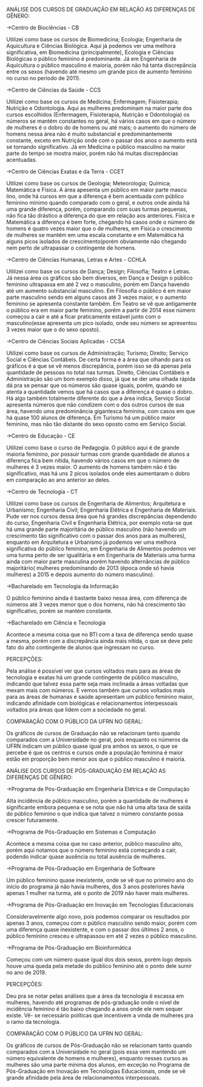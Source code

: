 ANÁLISE DOS CURSOS DE GRADUAÇÃO EM RELAÇÃO AS DIFERENÇAS DE GÊNERO: 

->Centro de Biociências - CB 

  Utilizei como base os cursos de Biomedicina; Ecologia; Engenharia de Aquicultura e Ciências Biológica. Aqui já podemos ver uma melhora
  significativa, em Biomedicina (principalmente), Ecologia e Ciências Biológicas o público feminino é predominante. Já em Engenharia de
  Aquicultura o público masculino é maioria, porém não há tanta discrepância entre os sexos (havendo até mesmo um grande pico de aumento
  feminino no curso no período de 2011). 

->Centro de Ciências da Saúde - CCS 

  Utilizei como base os cursos de Medicina; Enfermagem; Fisioterapia; Nutrição e Odontologia. Aqui as mulheres predominam na maior parte
  dos cursos escolhidos (Enfermagem, Fisioterapia, Nutrição e Odontologia) os números se mantém constantes no geral, há vários casos em
  que o número de mulheres é o dobro do de homens ou até mais; o aumento do número de homens nessa área não é muito substancial e         predominantemente constante, exceto em Nutrição onde com o passar dos anos o aumento está se tornando significativo. Já em Medicina
  o público masculino na maior parte do tempo se mostra maior, porém não há muitas discrepâncias acentuadas.   

->Centro de Ciências Exatas e da Terra - CCET 

  Utilizei como base os cursos de Geologia; Meteorologia; Química; Matemática e Física.  A área apesenta um público em maior parte mascu
  lino, onde há cursos em que a diferença é bem acentuada com público feminino mínimo quando comparado com o geral, e outros onde ainda
  há uma grande diferença, porém, comparando com suas turmas pequenas, não fica tão drástico a diferença do que em relação 
  aos anteriores. Física e Matemática a diferença é bem forte, chegando há casos onde o número de homens é quatro vezes maior que o
  de mulheres, em Física o crescimento de mulheres se mantém em uma escala constante e em Matemática há alguns picos isolados
  de crescimento(porém obviamente não chegando nem perto de ultrapassar o contingente de homens. 

->Centro de Ciências Humanas, Letras e Artes - CCHLA 

  Utilizei como base os cursos de Dança; Design; Filosofia; Teatro e Letras. Já nessa área os gráficos são bem diversos, em Dança
  e Design o público feminino ultrapassa em até 2 vez o masculino, porém em Dança havendo até um aumento substancial masculino.
  Em Filosofia o público é em maior parte masculino sendo em alguns casos até 3 vezes maior, e o aumento feminino se apresenta 
  constante também. Em Teatro se vê que antigamente o público era em maior parte feminino, porém a partir de 2014 esse número começou
  a cair e até a ficar praticamente estável junto com o masculino(esse apresenta um pico isolado, onde seu número se apresentou 3
  vezes maior que o do sexo oposto). 

->Centro de Ciências Sociais Aplicadas - CCSA 

  Utilizei como base os cursos de Administração; Turismo; Direito; Serviço Social e Ciências Contábeis. De certa forma é a área
  que olhando para os gráficos é a que se vê menos discrepância, porém isso se dá apenas pela quantidade de pessoas no total nas
  turmas. Direito, Ciências Contábeis e Administração são um bom exemplo disso, já que se der uma olhada rápida dá pra se pensar
  que os números são quase iguais, porém, quando se atenta a quantidade vemos que há casos que a diferença é quase o dobro. Há
  algo também totalmente diferente do que a área indica, Serviço Social apresenta números que não condizem com o dos outros cursos
  de sua área, havendo uma predominância gigantesca feminina, com casos em que há quase 100 alunos de diferença. Em Turismo há
  um público maior feminino, mas não tão distante do sexo oposto como em Serviço Social. 

->Centro de Educação - CE 

  Utilizei como base o curso de Pedagogia. O público aqui é de grande maioria feminino, por possuir turmas com grande quantidade
  de alunos a diferença fica bem nítida, havendo vários casos em que o número de mulheres é 3 vezes maior. O aumento de homens
  também não é tão significativo, mas há uns 2 picos isolados onde eles aumentaram o dobro em comparação ao ano anterior ao deles. 

->Centro de Tecnologia - CT 

  Utilizei como base os cursos de Engenharia de Alimentos; Arquitetura e Urbanismo; Engenharia Civil; Engenharia Elétrica e Engenharia
  de Materiais. Pude ver nos cursos dessa área que há grandes discrepâncias dependendo do curso, Engenharia Civil e Engenharia Elétrica,
  por exemplo nota-se que há uma grande parte majoritária de público masculino (não havendo um crescimento tão significativo com
  o passar dos anos para as mulheres), enquanto em Arquitetura e Urbanismo já podemos ver uma melhora significativa do público feminino, 
  em Engenharia de Alimentos podemos ver uma turma perto de ser igualitária e em Engenharia de Materiais uma turma ainda com maior parte
  masculina porém havendo alternâncias de público majoritário( mulheres predominando de 2013 (época onde só havia mulheres) a 2015 e 
  depois aumento do número masculino). 

->Bacharelado em Tecnologia da Informação 

  O público feminino ainda é bastante baixo nessa área, com diferença de números até 3 vezes menor que o dos homens, não há crescimento
  tão significativo, porém se mantém constante. 

->Bacharelado em Ciência e Tecnologia 

  Acontece a mesma coisa que no BTI com a taxa de diferença sendo quase a mesma, porém com a discrepância ainda mais nítida, o que 
  se deve pelo fato do alto contingente de alunos que ingressam no curso. 

PERCEPÇÕES: 

  Pela análise é possível ver que cursos voltados mais para as áreas de tecnologia e exatas há um grande contingente de 
  público masculino, indicando que talvez essa parte seja mais inclinada a áreas voltadas que mexam mais com números. E vemos também que
  cursos voltados mais para as áreas de humanas e saúde apresentam um público feminino maior, indicando afinidade com biológicas
  e relacionamentos interpessoais voltados pra áreas que lidem com a sociedade no geral. 
  
COMPARAÇÃO COM O PÚBLICO DA UFRN NO GERAL: 

  Os gráficos de cursos de Graduação não se relacionam tanto quando comparados com a Universidade no geral, pois enquanto os números
  da UFRN indicam um público quase igual pra ambos os sexos, o que se percebe é que os centros e cursos onde a população feminina
  é maior estão em proporção bem menor aos que o público masculino é maioria. 

ANÁLISE DOS CURSOS DE PÓS-GRADUAÇÃO EM RELAÇÃO AS DIFERENÇAS DE GÊNERO: 

->Programa de Pós-Graduação em Engenharia Elétrica e de Computação 

  Alta incidência de público masculino, porém a quantidade de mulheres é significante embora pequena e se nota que não há uma alta
  taxa de saída do público feminino o que indica que talvez o número constante possa crescer futuramente. 

->Programa de Pós-Graduação em Sistemas e Computação 

  Acontece a mesma coisa que no caso anterior, público masculino alto, porém aqui notamos que o número feminino está começando
  a cair, podendo indicar quase ausência ou total ausência de mulheres. 

->Programa de Pós-Graduação em Engenharia de Software 

  Um público feminino quase inexistente, onde se vê que no primeiro ano do início do programa já não havia mulheres, dos 3
  anos posteriores havia apenas 1 mulher na turma, até o ponto de 2019 não haver mais mulheres.  

->Programa de Pós-Graduação em Inovação em Tecnologias Educacionais 

  Consideravelmente algo novo, pois podemos comparar os resultados por apenas 3 anos, começou com o público masculino sendo maior,
  porém com uma diferença quase inexistente, e com o passar dos últimos 2 anos, o público feminino cresceu e ultrapassou em até 2
  vezes o público masculino. 

->Programa de Pós-Graduação em Bioinformática 

  Começou com um número quase igual dos dois sexos, porém logo depois houve uma queda pela metade do público feminino até o ponto
  dele sumir no ano de 2019. 

PERCEPÇÕES: 

  Deu pra se notar pelas análises que a área da tecnologia é escassa em mulheres, havendo até programas de pós-graduação onde o 
  nível de incidência feminino é tão baixo chegando a anos onde ele nem sequer existe. Vê- se necessário políticas que incentivem
  a vinda de mulheres pra o ramo da tecnologia. 

COMPARAÇÃO COM O PÚBLICO DA UFRN NO GERAL: 

  Os gráficos de cursos de Pós-Graduação não se relacionam tanto quando comparados com a Universidade no geral (pois essa vem 
  mantendo um número equivalente de homens e mulheres), enquanto nesses cursos as mulheres são uma parte mínima dos alunos, em 
  exceção no Programa de Pós-Graduação em Inovação em Tecnologias Educacionais, onde se vê grande afinidade pela área de 
  relacionamentos interpessoais. 
